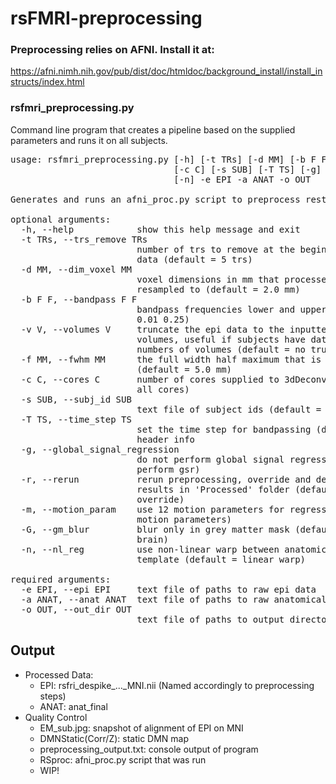 # rsFMRI-preprocessing

### Preprocessing relies on AFNI. Install it at:
https://afni.nimh.nih.gov/pub/dist/doc/htmldoc/background_install/install_instructs/index.html

### rsfmri_preprocessing.py 
Command line program that creates a pipeline based on the supplied parameters and runs it on all subjects.

<pre>
usage: rsfmri_preprocessing.py [-h] [-t TRs] [-d MM] [-b F F] [-v V] [-f MM]
                               [-c C] [-s SUB] [-T TS] [-g] [-r] [-m] [-G]
                               [-n] -e EPI -a ANAT -o OUT

Generates and runs an afni_proc.py script to preprocess resting state fMRI data

optional arguments:
  -h, --help            show this help message and exit
  -t TRs, --trs_remove TRs
                        number of trs to remove at the beginning of the epi
                        data (default = 5 trs)
  -d MM, --dim_voxel MM
                        voxel dimensions in mm that processed epi will be
                        resampled to (default = 2.0 mm)
  -b F F, --bandpass F F
                        bandpass frequencies lower and upper limits (default =
                        0.01 0.25)
  -v V, --volumes V     truncate the epi data to the inputted number of
                        volumes, useful if subjects have data with different
                        numbers of volumes (default = no truncation)
  -f MM, --fwhm MM      the full width half maximum that is used when blurring
                        (default = 5.0 mm)
  -c C, --cores C       number of cores supplied to 3dDeconvolve (default =
                        all cores)
  -s SUB, --subj_id SUB
                        text file of subject ids (default = sub)
  -T TS, --time_step TS
                        set the time step for bandpassing (default = ts in
                        header info
  -g, --global_signal_regression
                        do not perform global signal regression (default =
                        perform gsr)
  -r, --rerun           rerun preprocessing, override and delete previous
                        results in 'Processed' folder (default = don't
                        override)
  -m, --motion_param    use 12 motion parameters for regression (default = 6
                        motion parameters)
  -G, --gm_blur         blur only in grey matter mask (default = blur in whole
                        brain)
  -n, --nl_reg          use non-linear warp between anatomical and MNI
                        template (default = linear warp)

required arguments:
  -e EPI, --epi EPI     text file of paths to raw epi data
  -a ANAT, --anat ANAT  text file of paths to raw anatomical data
  -o OUT, --out_dir OUT
                        text file of paths to output directory
</pre>

## Output
* Processed Data:
  * EPI: rsfri_despike_..._MNI.nii (Named accordingly to preprocessing steps)
  * ANAT: anat_final
* Quality Control
  * EM_sub.jpg: snapshot of alignment of EPI on MNI
  * DMNStatic(Corr/Z): static DMN map
  * preprocessing_output.txt: console output of program
  * RSproc: afni_proc.py script that was run
  * WIP!
